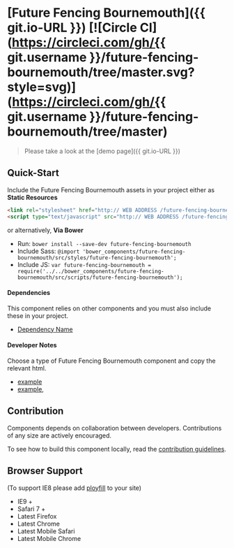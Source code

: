 [Future Fencing Bournemouth]({{ git.io-URL }})  [![Circle CI](https://circleci.com/gh/{{ git.username }}/future-fencing-bournemouth/tree/master.svg?style=svg)](https://circleci.com/gh/{{ git.username }}/future-fencing-bournemouth/tree/master)
========================

> Please take a look at the [demo page]({{ git.io-URL }})

## Quick-Start

Include the Future Fencing Bournemouth assets in your project either as **Static Resources**

```html
<link rel="stylesheet" href="http:// WEB ADDRESS /future-fencing-bournemouth/0.0.1/styles/future-fencing-bournemouth.min.css" />
<script type="text/javascript" src="http:// WEB ADDRESS /future-fencing-bournemouth/0.0.1/scripts/future-fencing-bournemouth.min.js"></script>
```

or alternatively, **Via Bower**

 * Run: `bower install --save-dev future-fencing-bournemouth`
 * Include Sass: `@import 'bower_components/future-fencing-bournemouth/src/styles/future-fencing-bournemouth';`
 * Include JS: `var future-fencing-bournemouth = require('../../bower_components/future-fencing-bournemouth/src/scripts/future-fencing-bournemouth');`


#### Dependencies

This component relies on other components and you must also include these in your project.

 * [Dependency Name](https://github.com/DependencyName)

#### Developer Notes

Choose a type of Future Fencing Bournemouth component and copy the relevant html.
 * [example](demo/_includes/example.html)
 * [example](demo/_includes/example.html),

## Contribution

Components depends on collaboration between developers. Contributions of any size are actively encouraged.

To see how to build this component locally, read the [contribution guidelines](CONTRIBUTING.md).

## Browser Support

(To support IE8 please add [ployfill](https://github.com/skyglobal/polyfill) to your site)

 * IE9 +
 * Safari 7 +
 * Latest Firefox
 * Latest Chrome
 * Latest Mobile Safari
 * Latest Mobile Chrome
